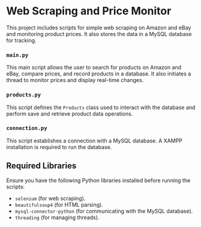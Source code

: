 # Web Scraping and Price Monitor

This project includes scripts for simple web scraping on Amazon and eBay and monitoring product prices. It also stores the data in a MySQL database for tracking.

### `main.py`

This main script allows the user to search for products on Amazon and eBay, compare prices, and record products in a database. It also initiates a thread to monitor prices and display real-time changes.

### `products.py`

This script defines the `Products` class used to interact with the database and perform save and retrieve product data operations.

### `connection.py`

This script establishes a connection with a MySQL database. A XAMPP installation is required to run the database.

## Required Libraries

Ensure you have the following Python libraries installed before running the scripts:

- `selenium` (for web scraping).
- `beautifulsoup4` (for HTML parsing).
- `mysql-connector-python` (for communicating with the MySQL database).
- `threading` (for managing threads).
